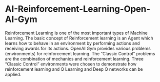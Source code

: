# AI-Reinforcement-Learning-Open-AI-Gym
Reinforcement Learning is one of the most important types of Machine Learning. The basic concept of Reinforcement learning is an Agent which learns how to behave in an environment by performing actions and receiving awards for its actions. OpenAI Gym provides various problems (environments) for reinforcement learning. The “Classic Control” problems are the combination of mechanics and reinforcement learning. Three “Classic Control” environments were chosen to demonstrate how reinforcement learning and Q Learning and Deep Q networks can be applied.
